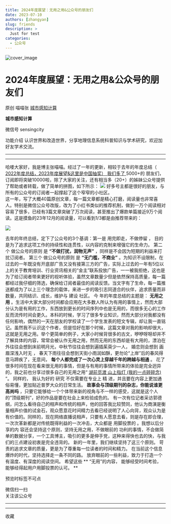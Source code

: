 ```yaml
---
title: 2024年度展望：无用之用&公众号的朋友们
date: 2023-07-10
authors: [zhangyan]
slug: friends
description: >
  Just for test
categories:
  - 公众号
---
```


![cover_image](https://mmbiz.qpic.cn/sz_mmbiz_jpg/S9HsqSVeUquibYBP34vjx4ibKvTJlLYHYvFJNr60vW9mTkswes93LSx8icPtEZnlL6ArCLcXdHQkpb2xOAO45ibBHw/0?wx_fmt=jpeg)

#  2024年度展望：无用之用&公众号的朋友们

原创  喵喵张  [ 城市感知计算 ](javascript:void\(0\);)

**城市感知计算**

微信号  sensingcity

功能介绍  认识世界和改造世界，分享地理信息系统科普知识与学术研究，欢迎加好友学术交流。

__ __

__ _ _ _ _

哈喽大家好，我是博主张喵喵。经过了一年的更新，相较于去年的年度总结（  [ 2022年度总结，2023年度展望&这里是中国抽奖）  我们多了
](http://mp.weixin.qq.com/s?__biz=Mzg4NTE4NDE4NQ==&mid=2247484993&idx=1&sn=262f6da0cb48b8ae207538415c8398c9&chksm=cfad8597f8da0c813e13c70fbea40a8d8caf1cd5d803f7e4dea96aa2e696ba025be48ba02940&scene=21#wechat_redirect)
5000+的  朋友们，订阅即将突破10000啦，除了大家的关注，还有相当多（20+）的姊妹公众号提供了帮助或者转载，做了简单的拼图，如下所示：
![](https://mmbiz.qpic.cn/sz_mmbiz_png/S9HsqSVeUquibYBP34vjx4ibKvTJlLYHYv5BO569e8pVwTFdmyFb98EAeSZ095kiaWyE2Sk9ysCd0PjcIfYTavr1g/640?wx_fmt=png&from=appmsg)
好多号主都是很好的朋友，与所有的公众号的订阅者一起撑起了这个窄窄的小社区。  
这一年，写了大概40篇原创文章，每一篇文章都是精心打磨，阅读量也非常喜人。特别是微信公众号改版，改为了小红书类似的推荐机制，做到一万个阅读相对容易了很多，已经有3篇文章突破了万次阅读，甚至推出了爆款单篇接近9万个阅读。这是摸鱼的23年12月的阅读量，可以看到1/3都是由推荐带来的：

![](https://mmbiz.qpic.cn/sz_mmbiz_jpg/S9HsqSVeUqu8jFcOQp63f10zfskpFAA5ZU90actcKVNzCvtRrFKzrnch1LibkJKsOgmTM6Mp0P9PNhL4ZBeBcrQ/640?wx_fmt=jpeg)

去年的年终总结，定下了公众号的3个基调：第一是  用完即走，不做停留  ，  目的是为了追求这项工作的持续性和连贯性，以内容的克制来增强它的生命力。
第二个  做公众号的原则  是 **“不做打扰，润物无声”** ，同样是不会因为短期的利益来打扰订阅者。  第三个  做公众号的原则  是
**“无门槛，不商业”**
。为知识不设限制，在过去的一年既没有开底部广告又没有接第三方的广告，实际上过去的一年有5位以上的关于教育培训、行业资讯相关的“金主”联系投放广告，一一被我拒绝，这也是为了给订阅者带来更好的视听体验，虽然文章数量少但是依然保持高质量，每一篇都经过我仔细的筛选，确保给订阅者最佳的阅读反馈。当文字有了生命，每一篇推送都成为了以上三个理念的载体，来进一步的吸引志同道合的伙伴，追求质量而非数量，共同结识、成长，维护与
建设  社区。  今  年的年度总结的主题是：  **无用之用**
。生活中大家大部分时间都会应用在大多数人所认为有用的事情上，然而大部分认为是有用的工作，东西放到更长的时间序列中也是无用的，而很多无心的工作反而流传时间会更久。本科的时候，学习了很多专业知识，然而大部分对我都没有任何影响，偶然的一天在朋友的学校读了一个学生发表的短文专辑，却让我一直铭记。虽然我不认识这个作者，但是恰好在那个时候，这篇文章对我的影响却很大，这就是无用之用。举个更简单的例子，大家小时候背很多的古文，咿咿呀呀却并不了解具体的内容，常常会被认作无用之用，然而无用的东西却是有大用的，漂泊在外往往会想到床前明月光，中秋节往往会想到遍插茱萸少一人，
婚恋则会想到  画眉深浅入时无  ，  春天下雨往往会想到天街小雨润如酥，更勿论“上岸”后的春风得意马蹄疾了，无意间，
**每个人都完成了一次心灵上穿越千年的跨越与相通** 。
花了很多时间在现在看来很无用的事情，但是与有用的事情所带来的体验是完全迥异的，我之前也分享过很多自己的无用之用“  [ 湖前觅渡 山上指灯
(我的一点碎碎念)
](http://mp.weixin.qq.com/s?__biz=Mzg4NTE4NDE4NQ==&mid=2247484749&idx=2&sn=f07fabc289c07b420bf879fd86a2b97e&chksm=cfad869bf8da0f8d6eef0fc2e340dfd2bc73f2d06b8fb8720ee72137923c3a9b4b89b3b31c12&scene=21#wechat_redirect)
”。  同样的，  我认为好的  研究  不仅需要在专业上  精  进，并且要在内容上更加通俗易懂，更加贴近普罗大众的日常生活。
**故事会与顶级期刊的杂志，你能说谁更高尚吗**
，只要它能够给一个个体带来新的视角与不一样的感受，这就是这个人的“顶级期刊”，好的作品是要在社会上来检验成色的。
有一次有位记者采访郭德纲，问怎么看待自己的相声和传统的相声，他的回答我比较赞同，他认为商演是衡量相声价值的试金石，观众愿意花时间精力去看已经说明了人心向背，观众认为是有价值的。同样的，现在网络直播说相声，只要有人愿意去看，则是存在即合理，一次次革新都是对传统既得利益的一次冲击，大众都是
用脚投票的  。我想以后分享的内  容还会坚持这个原则，坚持无用之用，不做眼前的
功利的事情，不会做简单的数据分享，一个工具博主，吸引的更多是伸手党，这种来得快也去的快，与我们的三点建设初衷是完全违背的。
新的一年里，我们继续坚持了这三个原则。  苛责的追求文章的质量，更是为了尊重每一位读者的时间和精力。  在当前这个信息爆炸的时代，坚持选择走一条不同的路。
放弃眼前的一些利益，致力于打造一个有温度、有深度的阅读空间。  希望这些  ** “无用”的内容，  能够经受时间考验，能够经得起用户用脚投票的认可。
**

预览时标签不可点

微信扫一扫  
关注该公众号





****



****



  收藏

